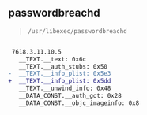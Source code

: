 ## passwordbreachd

> `/usr/libexec/passwordbreachd`

```diff

 7618.3.11.10.5
   __TEXT.__text: 0x6c
   __TEXT.__auth_stubs: 0x50
-  __TEXT.__info_plist: 0x5e3
+  __TEXT.__info_plist: 0x5dd
   __TEXT.__unwind_info: 0x48
   __DATA_CONST.__auth_got: 0x28
   __DATA_CONST.__objc_imageinfo: 0x8

```
